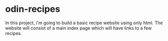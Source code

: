 # odin-recipes
In this project, i'm going to build a basic recipe website using only html.
The website will consist of a main index page which will have links to a few recipes.